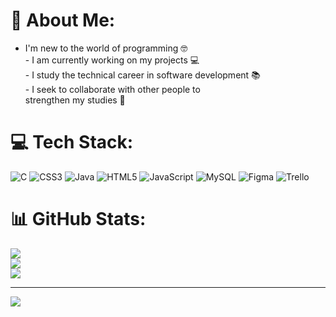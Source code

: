 # 💫 About Me:
- I'm new to the world of programming 🤓<br>- I am currently working on my projects 💻<br>- I study the technical career in software development 📚<br>- I seek to collaborate with other people to <br>  strengthen my studies 🤝


# 💻 Tech Stack:
![C](https://img.shields.io/badge/c-%2300599C.svg?style=for-the-badge&logo=c&logoColor=white) ![CSS3](https://img.shields.io/badge/css3-%231572B6.svg?style=for-the-badge&logo=css3&logoColor=white) ![Java](https://img.shields.io/badge/java-%23ED8B00.svg?style=for-the-badge&logo=java&logoColor=white) ![HTML5](https://img.shields.io/badge/html5-%23E34F26.svg?style=for-the-badge&logo=html5&logoColor=white) ![JavaScript](https://img.shields.io/badge/javascript-%23323330.svg?style=for-the-badge&logo=javascript&logoColor=%23F7DF1E) ![MySQL](https://img.shields.io/badge/mysql-%2300f.svg?style=for-the-badge&logo=mysql&logoColor=white) 	![Figma](https://img.shields.io/badge/figma-%23F24E1E.svg?style=for-the-badge&logo=figma&logoColor=white) ![Trello](https://img.shields.io/badge/Trello-%23026AA7.svg?style=for-the-badge&logo=Trello&logoColor=white)
# 📊 GitHub Stats:
![](https://github-readme-stats.vercel.app/api?username=FernandezOscar96&theme=dark&hide_border=false&include_all_commits=false&count_private=false)<br/>
![](https://github-readme-streak-stats.herokuapp.com/?user=FernandezOscar96&theme=dark&hide_border=false)<br/>
![](https://github-readme-stats.vercel.app/api/top-langs/?username=FernandezOscar96&theme=dark&hide_border=false&include_all_commits=false&count_private=false&layout=compact)

---
[![](https://visitcount.itsvg.in/api?id=FernandezOscar96&icon=1&color=12)](https://visitcount.itsvg.in)

<!-- Proudly created with GPRM ( https://gprm.itsvg.in ) -->
